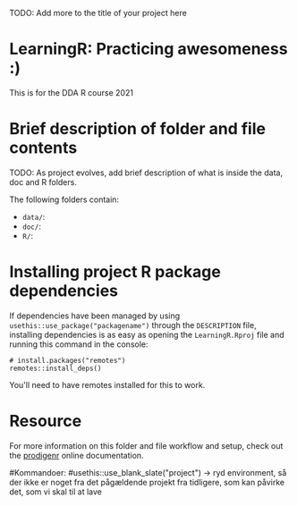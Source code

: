 TODO: Add more to the title of your project here

# LearningR: Practicing awesomeness :)

This is for the DDA R course 2021

# Brief description of folder and file contents

TODO: As project evolves, add brief description of what is inside the data, doc and R folders.

The following folders contain:

- `data/`:
- `doc/`:
- `R/`:

# Installing project R package dependencies

If dependencies have been managed by using `usethis::use_package("packagename")`
through the `DESCRIPTION` file, installing dependencies is as easy as opening the
`LearningR.Rproj` file and running this command in the console:

    # install.packages("remotes")
    remotes::install_deps()

You'll need to have remotes installed for this to work.

# Resource

For more information on this folder and file workflow and setup, check
out the [prodigenr](https://rostools.github.io/prodigenr) online
documentation.

#Kommandoer:
#usethis::use_blank_slate("project") -> ryd environment, så der ikke er noget fra det pågældende projekt fra tidligere, som kan påvirke det, som vi skal til at lave
